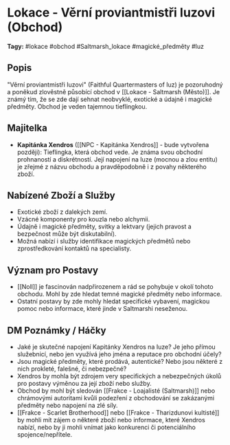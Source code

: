 # Lokace - Věrní proviantmistři Iuzovi (Obchod)

**Tagy:** #lokace #obchod #Saltmarsh_lokace #magické_předměty #Iuz

## Popis
"Věrní proviantmistři Iuzovi" (Faithful Quartermasters of Iuz) je pozoruhodný a poněkud zlověstně působící obchod v [[Lokace - Saltmarsh (Město)]]. Je známý tím, že se zde dají sehnat neobvyklé, exotické a údajně i magické předměty. Obchod je veden tajemnou tieflingkou.

## Majitelka
*   **Kapitánka Xendros** ([[NPC - Kapitánka Xendros]] - bude vytvořena později): Tieflingka, která obchod vede. Je známa svou obchodní prohnaností a diskrétností. Její napojení na Iuze (mocnou a zlou entitu) je zřejmé z názvu obchodu a pravděpodobně i z povahy některého zboží.

## Nabízené Zboží a Služby
*   Exotické zboží z dalekých zemí.
*   Vzácné komponenty pro kouzla nebo alchymii.
*   Údajně i magické předměty, svitky a lektvary (jejich pravost a bezpečnost může být diskutabilní).
*   Možná nabízí i služby identifikace magických předmětů nebo zprostředkování kontaktů na specialisty.

## Význam pro Postavy
*   [[Noll]] je fascinován nadpřirozenem a rád se pohybuje v okolí tohoto obchodu. Mohl by zde hledat temné magické předměty nebo informace.
*   Ostatní postavy by zde mohly hledat specifické vybavení, magickou pomoc nebo informace, které jinde v Saltmarshi neseženou.

## DM Poznámky / Háčky
*   Jaké je skutečné napojení Kapitánky Xendros na Iuze? Je jeho přímou služebnicí, nebo jen využívá jeho jména a reputace pro obchodní účely?
*   Jsou magické předměty, které prodává, autentické? Nebo jsou některé z nich prokleté, falešné, či nebezpečné?
*   Xendros by mohla být zdrojem very specifických a nebezpečných úkolů pro postavy výměnou za její zboží nebo služby.
*   Obchod by mohl být sledován [[Frakce - Loajalisté (Saltmarsh)]] nebo chrámovými autoritami kvůli podezření z obchodování se zakázanými předměty nebo napojení na zlé síly.
*   [[Frakce - Scarlet Brotherhood]] nebo [[Frakce - Tharizdunovi kultisté]] by mohli mít zájem o některé zboží nebo informace, které Xendros nabízí, nebo by ji mohli vnímat jako konkurenci či potenciálního spojence/nepřítele.